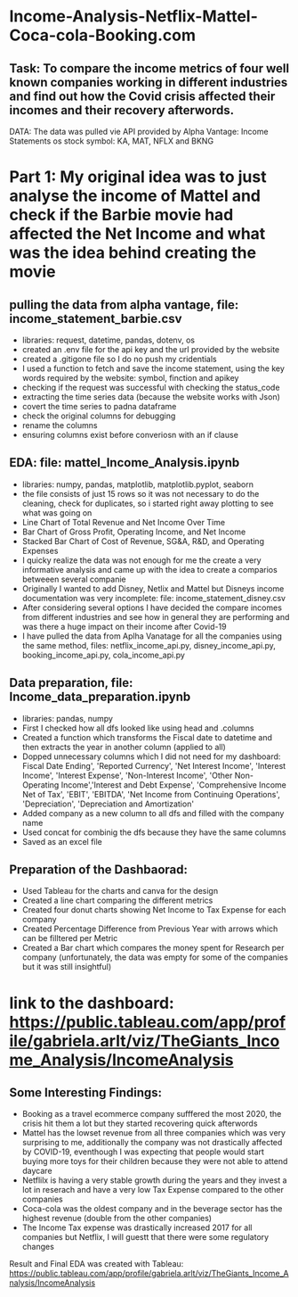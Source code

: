 ﻿# Income-Analysis-Netflix-Mattel-Coca-cola-Booking.com
## Task: To compare the income metrics of four well known companies working in different industries and find out how the Covid crisis affected their incomes and their recovery afterwords.
DATA: The data was pulled vie API provided by Alpha Vantage: Income Statements os stock symbol: KA, MAT, NFLX and BKNG

# Part 1: My original idea was to just analyse the income of Mattel and check if the Barbie movie had affected the Net Income and what was the idea behind creating the movie
## pulling the data from alpha vantage, file: income_statement_barbie.csv
* libraries: request, datetime, pandas, dotenv, os
* created an .env file for the api key and the url provided by the website
* created a .gitigone file so I do no push my  cridentials
* I used a function to fetch and save the income statement, using the key words required by the website: symbol, finction and apikey
* checking if the request was successful with checking the status_code
* extracting the time series data (because the website works with Json)
* covert the time series to padna dataframe
* check the original columns for debugging
* rename the columns
* ensuring columns exist before converiosn with an if clause
## EDA: file: mattel_Income_Analysis.ipynb
* libraries: numpy, pandas, matplotlib, matplotlib.pyplot, seaborn
* the file consists of just 15 rows so it was not necessary to do the cleaning, check for duplicates, so i started right away plotting to see what was going on
* Line Chart of Total Revenue and Net Income Over Time
* Bar Chart of Gross Profit, Operating Income, and Net Income
* Stacked Bar Chart of Cost of Revenue, SG&A, R&D, and Operating Expenses
* I quicky realize the data was not enough for me the create a very informative analysis and came up with the idea to create a comparios betweeen several companie
* Originally I wanted to add Disney, Netlix and Mattel but Disneys income documentation was very incomplete: file: income_statement_disney.csv
* After considering several options I have decided the compare incomes from different industries and see how in general they are performing and was there a huge impact on their income after Covid-19
* I have pulled the data from Aplha Vanatage for all the companies using the same method, files: netflix_income_api.py, disney_income_api.py, booking_income_api.py, cola_income_api.py
## Data preparation, file: Income_data_preparation.ipynb
* libraries: pandas, numpy
* First I checked how all dfs looked like using head and .columns
* Created a function which transforms the Fiscal date to datetime and then extracts the year in another column (applied to all)
* Dopped unnecessary columns which I did not need for my dashboard: Fiscal Date Ending', 'Reported Currency', 'Net Interest Income', 'Interest Income',
       'Interest Expense', 'Non-Interest Income', 'Other Non-Operating Income','Interest and Debt Expense',  'Comprehensive Income Net of Tax', 'EBIT', 'EBITDA',
       'Net Income from Continuing Operations',
       'Depreciation', 'Depreciation and Amortization'
* Added company as a new column to all dfs and filled with the company name
* Used concat for combinig the dfs because they have the same columns
* Saved as an excel file
## Preparation of the Dashbaorad:
* Used Tableau for the charts and canva for the design
* Created a line chart comparing the different metrics
* Created four donut charts showing Net Income to Tax Expense for each company
* Created Percentage Difference from Previous Year with arrows which can be filltered per Metric
* Created a Bar chart which compares the money spent for Research per company (unfortunately, the data was empty for some of the companies but it was still insightful)
# link to the dashboard: https://public.tableau.com/app/profile/gabriela.arlt/viz/TheGiants_Income_Analysis/IncomeAnalysis
## Some Interesting Findings:
* Booking as a travel ecommerce company sufffered the most 2020, the crisis hit them a lot but they started recovering quick afterwords
* Mattel has the lowset revenue from all three companies which was very surprising to me, additionally the company was not drastically affected by COVID-19, eventhough I was expecting that people would start buying more toys for their children because they were not able to attend daycare
* Netflilx is having a very stable growth during the years and they invest a lot in reserach and have a very low Tax Expense compared to the other companies
* Coca-cola was the oldest company and in the beverage sector has the highest revenue (double from the other companies)
* The Income Tax expense was drastically increased 2017 for all companies but Netflix, I will guestt that there were some regulatory changes















Result and Final EDA was created with Tableau: 
 https://public.tableau.com/app/profile/gabriela.arlt/viz/TheGiants_Income_Analysis/IncomeAnalysis
